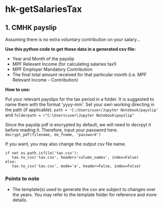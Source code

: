# hk-getSalariesTax

## 1. CMHK payslip 

Assuming there is no extra voluntary contribution on your salary...

**Use this python code to get these data in a generated csv file:**
- Year and Month of the payslip
- MPF Relevant Income (for calculating salaries tax!)
- MPF Employer Mandatory Contribution
- The final total amount received for that particular month (i.e. MPF Relevant Income - Contribution)

**How to use:**

Put your relevant payslips for the tax period in a folder. It is suggested to name them with the format 'yyyy-mm'.
Set your own working directing in the path (if applicable).
``` path = 'C:/Users/user/Jupyter Notebook/payslip' ```
and
``` folderpath = r"C:\Users\user\Jupyter Notebook\payslip" ```

Since the payslip pdf is encrypted by default, we will need to decrpyt it before reading it. Therefore, input your password here.
``` decrypt_pdf(filename, de_fname, 'password') ```

If you want, you may also change the output csv file name.
``` 
if not os.path.isfile('tax.csv'):
   tax.to_csv('tax.csv', header='column_names', index=False)
else: 
   tax.to_csv('tax.csv', mode='a', header=False, index=False) 
```

### Points to note
- The template(s) used to generate the csv are subject to changes over the years. You may refer to the template folder for reference and more details.
